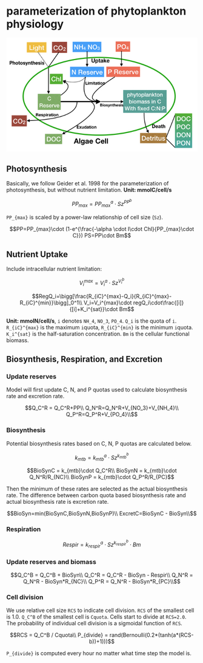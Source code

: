 # parameterization of phytoplankton physiology

![skematic](PI_Quota.jpeg)

## Photosynthesis

Basically, we follow Geider et al. 1998 for the parameterization of photosynthesis, but without nutrient limitation.
**Unit: mmolC/cell/s**  

```math
PP_{max}= PP_{max}^a \cdot Sz^{PP^b}
```

``PP_{max}`` is scaled by a power-law relationship of cell size (``Sz``).

```math
PP=PP_{max}\cdot (1-e^{\frac{-\alpha \cdot I\cdot Chl}{PP_{max}\cdot C}})
PS=PP\cdot Bm
```

## Nutrient Uptake

Include intracellular nutrient limitation:

```math
V_i^{max}= V_i^a \cdot Sz^{V_i^b}
```

```math
RegQ_i=\bigg[\frac{R_{iC}^{max}-Q_i}{R_{iC}^{max}-R_{iC}^{min}}\bigg]_0^1\\
V_i=V_i^{max}\cdot regQ_i\cdot\frac{[i]}{[i]+K_i^{sat}}\cdot Bm
```

**Unit: mmolN/cell/s**, ``i`` denotes ``NH_4``, ``NO_3``, ``PO_4``. ``Q_i`` is the quota of ``i``.
``R_{iC}^{max}`` is the maximum ``i``quota, ``R_{iC}^{min}`` is the minimum ``i``quota.
``K_i^{sat}`` is the half-saturation concentration. ``Bm`` is the cellular functional biomass.

## Biosynthesis, Respiration, and Excretion

### Update reserves

Model will first update C, N, and P quotas used to calculate biosynthesis rate and excretion rate.

```math
Q_C^R = Q_C^R+PP\\
Q_N^R=Q_N^R+V_{NO_3}+V_{NH_4}\\
Q_P^R=Q_P^R+V_{PO_4}\\
```

### Biosynthesis

Potential biosynthesis rates based on C, N, P quotas are calculated below.

```math
k_{mtb}= k_{mtb}^a \cdot Sz^{k_{mtb}^b}
```

```math
BioSynC = k_{mtb}\cdot Q_C^R\\
BioSynN = k_{mtb}\cdot Q_N^R/R_{NC}\\
BioSynP = k_{mtb}\cdot Q_P^R/R_{PC}
```

Then the minimum of these rates are selected as the actual biosynthesis rate.
The difference between carbon quota based biosynthesis rate and actual biosynthesis rate is excretion rate.

```math
BioSyn=min(BioSynC,BioSynN,BioSynP)\\
ExcretC=BioSynC - BioSyn\\
```

### Respiration

```math
Respir = k_{respir}^a \cdot Sz^{k_{respir}^b} \cdot Bm
```

### Update reserves and biomass

```math
Q_C^B = Q_C^B + BioSyn\\
Q_C^R = Q_C^R - BioSyn - Respir\\
Q_N^R = Q_N^R - BioSyn*R_{NC}\\
Q_P^R = Q_N^R - BioSyn*R_{PC}\\
```

### Cell division

We use relative cell size ``RCS`` to indicate cell division.
``RCS`` of the smallest cell is 1.0. ``Q_C^B`` of the smallest cell is ``Cquota``.
Cells start to divide at ``RCS=2.0``. The probability of individual cell division is a sigmoidal function of ``RCS``.

```math
RCS = Q_C^B / Cquota\\
P_{divide} = rand(Bernoulli(0.2*(tanh(a*(RCS-b))+1)))
```

``P_{divide}`` is computed every hour no matter what time step the model is.
